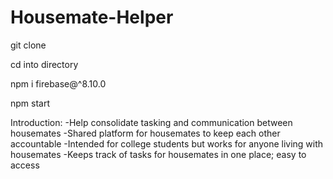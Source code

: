 # Housemate-Helper
git clone

cd into directory

npm i firebase@^8.10.0  

npm start 

Introduction:
-Help consolidate tasking and communication between housemates
-Shared platform for housemates to keep each other accountable
-Intended for college students but works for anyone living with housemates
-Keeps track of tasks for housemates in one place; easy to access
